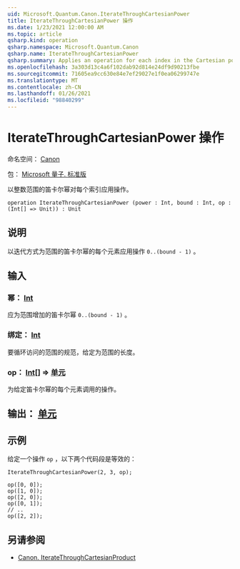 ```yaml
---
uid: Microsoft.Quantum.Canon.IterateThroughCartesianPower
title: IterateThroughCartesianPower 操作
ms.date: 1/23/2021 12:00:00 AM
ms.topic: article
qsharp.kind: operation
qsharp.namespace: Microsoft.Quantum.Canon
qsharp.name: IterateThroughCartesianPower
qsharp.summary: Applies an operation for each index in the Cartesian power of an integer range.
ms.openlocfilehash: 3a303d13c4a6f102dab92d814e24df9d90213fbe
ms.sourcegitcommit: 71605ea9cc630e84e7ef29027e1f0ea06299747e
ms.translationtype: MT
ms.contentlocale: zh-CN
ms.lasthandoff: 01/26/2021
ms.locfileid: "98840299"
---
```

# <a name="iteratethroughcartesianpower-operation"></a>IterateThroughCartesianPower 操作

命名空间： [Canon](xref:Microsoft.Quantum.Canon)

包： [Microsoft 量子. 标准版](https://nuget.org/packages/Microsoft.Quantum.Standard)


以整数范围的笛卡尔幂对每个索引应用操作。

```qsharp
operation IterateThroughCartesianPower (power : Int, bound : Int, op : (Int[] => Unit)) : Unit
```


## <a name="description"></a>说明

以迭代方式为范围的笛卡尔幂的每个元素应用操作 `0..(bound - 1)` 。

## <a name="input"></a>输入

### <a name="power--int"></a>幂： [Int](xref:microsoft.quantum.lang-ref.int)

应为范围增加的笛卡尔幂 `0..(bound - 1)` 。


### <a name="bound--int"></a>绑定： [Int](xref:microsoft.quantum.lang-ref.int)

要循环访问的范围的规范，给定为范围的长度。


### <a name="op--int--unit"></a>op： [Int](xref:microsoft.quantum.lang-ref.int)[] => [单元](xref:microsoft.quantum.lang-ref.unit) 

为给定笛卡尔幂的每个元素调用的操作。



## <a name="output--unit"></a>输出： [单元](xref:microsoft.quantum.lang-ref.unit)



## <a name="example"></a>示例

给定一个操作 `op` ，以下两个代码段是等效的：

```qsharp
IterateThroughCartesianPower(2, 3, op);
```

```qsharp
op([0, 0]);
op([1, 0]);
op([2, 0]);
op([0, 1]);
// ..
op([2, 2]);
```

## <a name="see-also"></a>另请参阅

- [Canon. IterateThroughCartesianProduct](xref:Microsoft.Quantum.Canon.IterateThroughCartesianProduct)